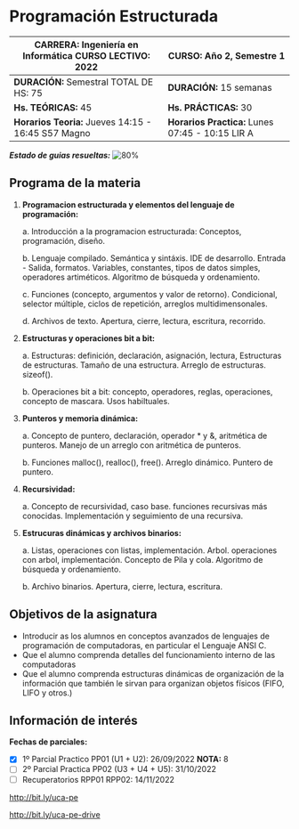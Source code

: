 # Programación Estructurada

| **CARRERA:** Ingeniería en Informática CURSO LECTIVO: 2022      | **CURSO:** Año 2, Semestre 1|
| ----------- | ----------- |
| **DURACIÓN:** Semestral TOTAL DE HS: 75      | **DURACIÓN:** 15 semanas       |
| **Hs. TEÓRICAS:** 45   | **Hs. PRÁCTICAS:** 30        |
| **Horarios Teoria:** Jueves 14:15 - 16:45 S57 Magno | **Horarios Practica:** Lunes 07:45 - 10:15 LIR A |

***Estado de guias resueltas:***
![80%](https://progress-bar.dev/80/?width=250)

## Programa de la materia

1. **Programacion estructurada y elementos del lenguaje de programación:** 

    a. Introducción a la programacion estructurada: Conceptos, programación, diseño.

    b. Lenguaje compilado. Semántica y sintáxis. IDE de desarrollo. Entrada - Salida, formatos. Variables, constantes, tipos de datos simples, operadores artiméticos. Algoritmo de búsqueda y ordenamiento.

    c. Funciones (concepto, argumentos y valor de retorno). Condicional, selector múltiple, ciclos de repetición, arreglos multidimensonales.

    d. Archivos de texto. Apertura, cierre, lectura, escritura, recorrido.

2. **Estructuras y operaciones bit a bit:**

    a. Estructuras: definición, declaración, asignación, lectura, Estructuras de estructuras. Tamaño de una estructura. Arreglo de estructuras. sizeof().

    b. Operaciones bit a bit: concepto, operadores, reglas, operaciones, concepto de mascara. Usos habiltuales.

3. **Punteros y memoria dinámica:**

    a. Concepto de puntero, declaración, operador * y &, aritmética de punteros. Manejo de un arreglo con aritmética de punteros.

    b. Funciones malloc(), realloc(), free(). Arreglo dinámico. Puntero de puntero.

4. **Recursividad:**

    a. Concepto de recursividad, caso base. funciones recursivas más conocidas. Implementación y seguimiento de una recursiva.

5. **Estrucuras dinámicas y archivos binarios:**

    a. Listas, operaciones con listas, implementación. Arbol. operaciones con arbol, implementación. Concepto de Pila y cola. Algoritmo de búsqueda y ordenamiento.

    b. Archivo binarios. Apertura, cierre, lectura, escritura.

## Objetivos de la asignatura
* Introducir as los alumnos en conceptos avanzados de lenguajes de programación de
computadoras, en particular el Lenguaje ANSI C.
* Que el alumno comprenda detalles del funcionamiento interno de las computadoras
* Que el alumno comprenda estructuras dinámicas de organización de la información que
también le sirvan para organizan objetos físicos (FIFO, LIFO y otros.)
## Información de interés

**Fechas de parciales:**

- [x] 1º Parcial Practico PP01 (U1 + U2): 26/09/2022 **NOTA:** 8
- [ ] 2º Parcial Practica PP02 (U3 + U4 + U5): 31/10/2022
- [ ] Recuperatorios RPP01 RPP02: 14/11/2022

http://bit.ly/uca-pe

http://bit.ly/uca-pe-drive


